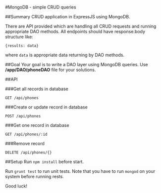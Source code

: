 #MongoDB - simple CRUD queries

##Summary
CRUD application in ExpressJS using MongoDB.
 
There are API provided which are handling all CRUD requests and running appropriate DAO methods. All endpoints should have response.body structure like:

```
{results: data}
```

where `data` is appropriate data returning by DAO methods.

##Goal
Your goal is to write a DAO layer using MongoDB queries. Use **/app/DAO/phoneDAO** file for your solutions.
  
##API

###Get all records in database
```
GET /api/phones
```

###Create or update record in database
```
POST /api/phones
```

###Get one record in database
```
GET /api/phones/:id
```

###Remove record
```
DELETE /api/phones/{}
```

##Setup
Run `npm install` before start.

Run `grunt test` to run unit tests. Note that you have to run `mongod` on your system before running rests.

 
 
 Good luck!